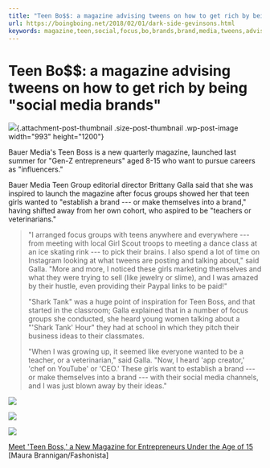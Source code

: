 ```yaml
---
title: "Teen Bo$$: a magazine advising tweens on how to get rich by being "social media brands""
url: https://boingboing.net/2018/02/01/dark-side-gevinsons.html
keywords: magazine,teen,social,focus,bo,brands,brand,media,tweens,advising,girls,boss,groups,galla,wanted,rich
---
```

Teen Bo\$\$: a magazine advising tweens on how to get rich by being \"social media brands\"
===========================================================================================

![](https://media.boingboing.net/wp-content/uploads/2018/02/DU57M3OVMAETvM4.jpg){.attachment-post-thumbnail .size-post-thumbnail .wp-post-image width="993" height="1200"}

Bauer Media\'s Teen Boss is a new quarterly magazine, launched last summer for \"Gen-Z entrepreneurs\" aged 8-15 who want to pursue careers as \"influencers.\"

Bauer Media Teen Group editorial director Brittany Galla said that she was inspired to launch the magazine after focus groups showed her that teen girls wanted to \"establish a brand --- or make themselves into a brand,\" having shifted away from her own cohort, who aspired to be \"teachers or veterinarians.\"

> \"I arranged focus groups with teens anywhere and everywhere --- from meeting with local Girl Scout troops to meeting a dance class at an ice skating rink --- to pick their brains. I also spend a lot of time on Instagram looking at what tweens are posting and talking about,\" said Galla. \"More and more, I noticed these girls marketing themselves and what they were trying to sell (like jewelry or slime), and I was amazed by their hustle, even providing their Paypal links to be paid!\"
>
> \"Shark Tank\" was a huge point of inspiration for Teen Boss, and that started in the classroom; Galla explained that in a number of focus groups she conducted, she heard young women talking about a \"\'Shark Tank\' Hour\" they had at school in which they pitch their business ideas to their classmates.
>
> \"When I was growing up, it seemed like everyone wanted to be a teacher, or a veterinarian,\" said Galla. \"Now, I heard \'app creator,\' \'chef on YouTube\' or \'CEO.\' These girls want to establish a brand --- or make themselves into a brand --- with their social media channels, and I was just blown away by their ideas.\"

![](https://i1.wp.com/media.boingboing.net/wp-content/uploads/2018/02/DU57M3RUMAAsgEx-1.jpg?w=970&ssl=1)

![](https://i1.wp.com/media.boingboing.net/wp-content/uploads/2018/02/DU57M3NVwAAWaZq-1.jpg?w=970&ssl=1)

![](https://i0.wp.com/media.boingboing.net/wp-content/uploads/2018/02/DU57M3OV4AAQDsr-1.jpg?w=970&ssl=1)

[Meet \'Teen Boss,\' a New Magazine for Entrepreneurs Under the Age of 15](https://fashionista.com/2017/06/teen-boss-entrepreneurs-magazine) \[Maura Brannigan/Fashonista\]
